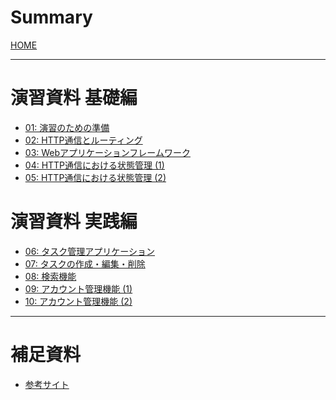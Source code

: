 # Summary
[HOME](index.md)

---
# 演習資料 基礎編
- [01: 演習のための準備](01_preliminary.md)
- [02: HTTP通信とルーティング](02_http_and_routing.md)
- [03: Webアプリケーションフレームワーク](03_web_application_framework.md)
- [04: HTTP通信における状態管理 (1)](04_state_management_v1.md)
- [05: HTTP通信における状態管理 (2)](05_state_management_v2.md)

# 演習資料 実践編
- [06: タスク管理アプリケーション](06_todolist.md)
- [07: タスクの作成・編集・削除](07_task_management.md)
- [08: 検索機能](08_search.md)
- [09: アカウント管理機能 (1)](09_account_management_1.md)
- [10: アカウント管理機能 (2)](10_account_management_2.md)

---
# 補足資料
- [参考サイト](XX_reference.md)
<!--
- [スタイル指定とCSS]()
- [JavaScriptを使用した動的ページ]()
-->
